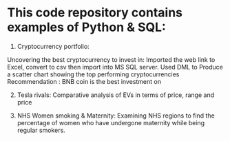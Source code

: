 # This code repository contains examples of Python & SQL:

1. Cryptocurrency portfolio:

Uncovering the best cryptocurrency to invest in:
Imported the web link to Excel, convert to csv then import into MS SQL server.
Used DML to Produce a scatter chart showing the top performing cryptocurrencies
Recommendation : BNB coin is the best investment on 

2. Tesla rivals:
Comparative analysis of EVs in terms of price, range and price

3. NHS Women smoking & Maternity:
Examining NHS regions to find the percentage of women who have undergone 
maternity while being regular smokers.
